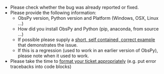 <!--

**GitHub should mainly be used for bug reports and code developments/discussions. For generic questions, please use either the [[obspy-users] mailing list](http://lists.swapbytes.de/mailman/listinfo/obspy-users) (for scientific questions to the general ObsPy community) or our [gitter chat](https://gitter.im/obspy/obspy) (for technical questions and direct contact to the developers).**

Before submitting an Issue, please review the [Issue Guidelines](https://github.com/obspy/obspy/blob/master/CONTRIBUTING.md#submitting-an-issue).

-->

* Please check whether the bug was already reported or fixed.
* Please provide the following information:
  -  ObsPy version, Python version and Platform (Windows, OSX, Linux ...)
  -  How did you install ObsPy and Python (pip, anaconda, from source ...)
  -  If possible please supply a [short, self contained, correct example](http://sscce.org/) that
     demonstrates the issue.
  -  If this is a regression (used to work in an earlier version of ObsPy),
     please note when it used to work.
* Please take the time to [format your ticket appropriately](https://guides.github.com/features/mastering-markdown/)
  (e.g. put error tracebacks into code blocks)
